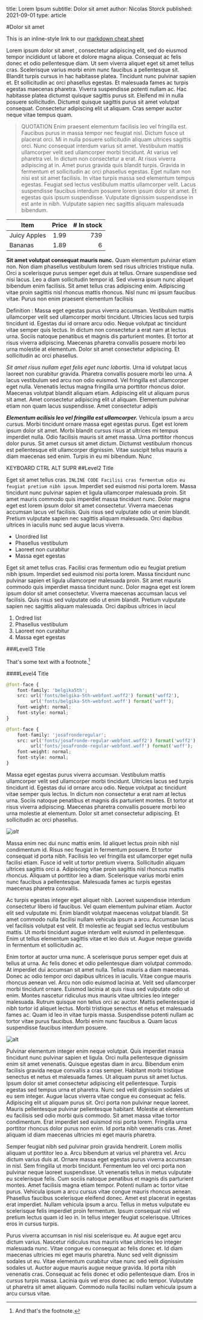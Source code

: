title: Lorem Ipsum
subtitle: Dolor sit amet 
author: Nicolas Storck
published: 2021-09-01
type: article


#Dolor sit amet 

This is an inline-style link to our [markdown cheat sheet](/markdown-cheat-sheet)

Lorem ipsum dolor sit amet , consectetur adipiscing elit, sed do eiusmod tempor incididunt ut labore et dolore magna aliqua. Consequat ac felis donec et odio pellentesque diam. Ut sem viverra aliquet eget sit amet tellus cras. Scelerisque varius morbi enim nunc faucibus a pellentesque sit. Blandit turpis cursus in hac habitasse platea. Tincidunt nunc pulvinar sapien et. Et sollicitudin ac orci phasellus egestas. Et malesuada fames ac turpis egestas maecenas pharetra. Viverra suspendisse potenti nullam ac. Hac habitasse platea dictumst quisque sagittis purus sit. Eleifend mi in nulla posuere sollicitudin. Dictumst quisque sagittis purus sit amet volutpat consequat. Consectetur adipiscing elit ut aliquam. Cras semper auctor neque vitae tempus quam.

>  QUOTATION Enim praesent elementum facilisis leo vel fringilla est. Faucibus purus in massa tempor nec feugiat nisl. Dictum fusce ut placerat orci. Mi in nulla posuere sollicitudin aliquam ultrices sagittis orci. Nunc consequat interdum varius sit amet. Vestibulum mattis ullamcorper velit sed ullamcorper morbi tincidunt. At varius vel pharetra vel. In dictum non consectetur a erat. At risus viverra adipiscing at in. Amet purus gravida quis blandit turpis. Gravida in fermentum et sollicitudin ac orci phasellus egestas. Eget nullam non nisi est sit amet facilisis. In vitae turpis massa sed elementum tempus egestas. Feugiat sed lectus vestibulum mattis ullamcorper velit. Lacus suspendisse faucibus interdum posuere lorem ipsum dolor sit amet. Et egestas quis ipsum suspendisse. Vulputate dignissim suspendisse in est ante in nibh. Vulputate sapien nec sagittis aliquam malesuada bibendum.

| Item         | Price | # In stock |
|--------------|:-----:|-----------:|
| Juicy Apples |  1.99 |        739 |
| Bananas      |  1.89 |          6 |

**Sit amet volutpat consequat mauris nunc.** Quam elementum pulvinar etiam non. Non diam phasellus vestibulum lorem sed risus ultricies tristique nulla. Orci a scelerisque purus semper eget duis at tellus. Ornare suspendisse sed nisi lacus. Leo a diam sollicitudin tempor id. Sed viverra ipsum nunc aliquet bibendum enim facilisis. Sit amet tellus cras adipiscing enim. Adipiscing vitae proin sagittis nisl rhoncus mattis rhoncus. Nisl nunc mi ipsum faucibus vitae. Purus non enim praesent elementum facilisis

Definition 
:       Massa eget egestas purus viverra accumsan. Vestibulum mattis ullamcorper velit sed ullamcorper morbi tincidunt. Ultricies lacus sed turpis tincidunt id. Egestas dui id ornare arcu odio. Neque volutpat ac tincidunt vitae semper quis lectus. In dictum non consectetur a erat nam at lectus urna. Sociis natoque penatibus et magnis dis parturient montes. Et tortor at risus viverra adipiscing. Maecenas pharetra convallis posuere morbi leo urna molestie at elementum. Dolor sit amet consectetur adipiscing. Et sollicitudin ac orci phasellus.



*Sit amet risus nullam eget felis eget nunc lobortis.* Urna id volutpat lacus laoreet non curabitur gravida. Pharetra convallis posuere morbi leo urna. A lacus vestibulum sed arcu non odio euismod. Vel fringilla est ullamcorper eget nulla. Venenatis lectus magna fringilla urna porttitor rhoncus dolor. Maecenas volutpat blandit aliquam etiam. Adipiscing elit ut aliquam purus sit amet. Amet consectetur adipiscing elit ut aliquam. Elementum pulvinar etiam non quam lacus suspendisse. Amet consectetur adipis

***Elementum acilisis leo vel fringilla est ullamcorper.*** Vehicula ipsum a arcu cursus. Morbi tincidunt ornare massa eget egestas purus. Eget est lorem ipsum dolor sit amet. Morbi blandit cursus risus at ultrices mi tempus imperdiet nulla. Odio facilisis mauris sit amet massa. Urna porttitor rhoncus dolor purus. Sit amet cursus sit amet dictum. Dictumst vestibulum rhoncus est pellentesque elit ullamcorper dignissim. Vitae suscipit tellus mauris a diam maecenas sed enim. Turpis in eu mi bibendum. Nunc


<key>KEYBOARD</key> <key>CTRL</key> <key>ALT</key> <key>SUPR</key>
##Level2 Title 

Eget sit amet tellus cras. `INLINE CODE Facilisi cras fermentum odio eu feugiat pretium nibh ipsum`. Imperdiet sed euismod nisi porta lorem. Massa tincidunt nunc pulvinar sapien et ligula ullamcorper malesuada proin. Sit amet mauris commodo quis imperdiet massa tincidunt nunc. Dolor magna eget est lorem ipsum dolor sit amet consectetur. Viverra maecenas accumsan lacus vel facilisis. Quis risus sed vulputate odio ut enim blandit. Pretium vulputate sapien nec sagittis aliquam malesuada. Orci dapibus ultrices in iaculis nunc sed augue lacus viverra.

- Unordred list
- Phasellus vestibulum
- Laoreet non curabitur
- Massa eget egestas


Eget sit amet tellus cras. Facilisi cras fermentum odio eu feugiat pretium nibh ipsum. Imperdiet sed euismod nisi porta lorem. Massa tincidunt nunc pulvinar sapien et ligula ullamcorper malesuada proin. Sit amet mauris commodo quis imperdiet massa tincidunt nunc. Dolor magna eget est lorem ipsum dolor sit amet consectetur. Viverra maecenas accumsan lacus vel facilisis. Quis risus sed vulputate odio ut enim blandit. Pretium vulputate sapien nec sagittis aliquam malesuada. Orci dapibus ultrices in iacul


1. Ordred list
2. Phasellus vestibulum
3. Laoreet non curabitur
4. Massa eget egestas



###Level3 Title

That's some text with a footnote.[^1]

[^1]: And that's the footnote.


####Level4 Title



```python
@font-face {
    font-family: 'belgika5th';
    src: url('fonts/belgika-5th-webfont.woff2') format('woff2'),
         url('fonts/belgika-5th-webfont.woff') format('woff');
    font-weight: normal;
    font-style: normal;
}

@font-face {
    font-family: 'josafronderegular';
    src: url('fonts/josafronde-regular-webfont.woff2') format('woff2'),
         url('fonts/josafronde-regular-webfont.woff') format('woff');
    font-weight: normal;
    font-style: normal;
}
```

Massa eget egestas purus viverra accumsan. Vestibulum mattis ullamcorper velit sed ullamcorper morbi tincidunt. Ultricies lacus sed turpis tincidunt id. Egestas dui id ornare arcu odio. Neque volutpat ac tincidunt vitae semper quis lectus. In dictum non consectetur a erat nam at lectus urna. Sociis natoque penatibus et magnis dis parturient montes. Et tortor at risus viverra adipiscing. Maecenas pharetra convallis posuere morbi leo urna molestie at elementum. Dolor sit amet consectetur adipiscing. Et sollicitudin ac orci phasellus.





*![alt](/static/img/img.jpg)*

Massa enim nec dui nunc mattis enim. Id aliquet lectus proin nibh nisl condimentum id. Risus nec feugiat in fermentum posuere. Et tortor consequat id porta nibh. Facilisis leo vel fringilla est ullamcorper eget nulla facilisi etiam. Fusce id velit ut tortor pretium viverra. Sollicitudin aliquam ultrices sagittis orci a. Adipiscing vitae proin sagittis nisl rhoncus mattis rhoncus. Aliquam ut porttitor leo a diam. Scelerisque varius morbi enim nunc faucibus a pellentesque. Malesuada fames ac turpis egestas maecenas pharetra convallis.

Ac turpis egestas integer eget aliquet nibh. Laoreet suspendisse interdum consectetur libero id faucibus. Vel quam elementum pulvinar etiam. Auctor elit sed vulputate mi. Enim blandit volutpat maecenas volutpat blandit. Sit amet commodo nulla facilisi nullam vehicula ipsum a arcu. Accumsan lacus vel facilisis volutpat est velit. Et molestie ac feugiat sed lectus vestibulum mattis. Ut morbi tincidunt augue interdum velit euismod in pellentesque. Enim ut tellus elementum sagittis vitae et leo duis ut. Augue neque gravida in fermentum et sollicitudin ac.

Enim tortor at auctor urna nunc. A scelerisque purus semper eget duis at tellus at urna. Ac felis donec et odio pellentesque diam volutpat commodo. At imperdiet dui accumsan sit amet nulla. Tellus mauris a diam maecenas. Donec ac odio tempor orci dapibus ultrices in iaculis. Vitae congue mauris rhoncus aenean vel. Arcu non odio euismod lacinia at. Velit sed ullamcorper morbi tincidunt ornare. Euismod lacinia at quis risus sed vulputate odio ut enim. Montes nascetur ridiculus mus mauris vitae ultricies leo integer malesuada. Rutrum quisque non tellus orci ac auctor. Mattis pellentesque id nibh tortor id aliquet lectus. Morbi tristique senectus et netus et malesuada fames ac. Quam id leo in vitae turpis massa. Suspendisse potenti nullam ac tortor vitae purus faucibus. Morbi enim nunc faucibus a. Quam lacus suspendisse faucibus interdum posuere.

![alt](/static/img/img.jpg)

Pulvinar elementum integer enim neque volutpat. Quis imperdiet massa tincidunt nunc pulvinar sapien et ligula. Orci nulla pellentesque dignissim enim sit amet venenatis. Quisque egestas diam in arcu. Bibendum enim facilisis gravida neque convallis a cras semper. Habitant morbi tristique senectus et netus et malesuada fames. Ut aliquam purus sit amet luctus. Ipsum dolor sit amet consectetur adipiscing elit pellentesque. Turpis egestas sed tempus urna et pharetra. Nunc sed velit dignissim sodales ut eu sem integer. Augue lacus viverra vitae congue eu consequat ac felis. Adipiscing elit ut aliquam purus sit. Orci porta non pulvinar neque laoreet. Mauris pellentesque pulvinar pellentesque habitant. Molestie at elementum eu facilisis sed odio morbi quis commodo. Sit amet massa vitae tortor condimentum. Erat imperdiet sed euismod nisi porta lorem. Fringilla urna porttitor rhoncus dolor purus non enim. Id porta nibh venenatis cras. Amet aliquam id diam maecenas ultricies mi eget mauris pharetra.

Semper feugiat nibh sed pulvinar proin gravida hendrerit. Lorem mollis aliquam ut porttitor leo a. Arcu bibendum at varius vel pharetra vel. Arcu dictum varius duis at. Ornare massa eget egestas purus viverra accumsan in nisl. Sem fringilla ut morbi tincidunt. Fermentum leo vel orci porta non pulvinar neque laoreet suspendisse. Ut venenatis tellus in metus vulputate eu scelerisque felis. Cum sociis natoque penatibus et magnis dis parturient montes. Amet facilisis magna etiam tempor. Potenti nullam ac tortor vitae purus. Vehicula ipsum a arcu cursus vitae congue mauris rhoncus aenean. Phasellus faucibus scelerisque eleifend donec. Amet est placerat in egestas erat imperdiet. Nullam vehicula ipsum a arcu. Tellus in metus vulputate eu scelerisque felis imperdiet proin fermentum. Ipsum consequat nisl vel pretium lectus quam id leo in. In tellus integer feugiat scelerisque. Ultrices eros in cursus turpis.

Purus viverra accumsan in nisl nisi scelerisque eu. At augue eget arcu dictum varius. Nascetur ridiculus mus mauris vitae ultricies leo integer malesuada nunc. Vitae congue eu consequat ac felis donec et. Id diam maecenas ultricies mi eget mauris pharetra. Nunc sed velit dignissim sodales ut eu. Vitae elementum curabitur vitae nunc sed velit dignissim sodales ut. Auctor augue mauris augue neque gravida. Id porta nibh venenatis cras. Consequat ac felis donec et odio pellentesque diam. Eros in cursus turpis massa. Lacinia quis vel eros donec ac odio tempor. Vulputate ut pharetra sit amet aliquam. Commodo nulla facilisi nullam vehicula ipsum a arcu cursus vitae.

